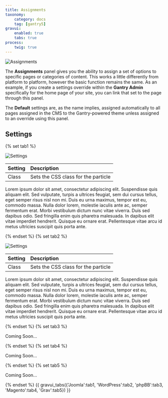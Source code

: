 ```yaml
---
title: Assignments
taxonomy:
    category: docs
    tag: [gantry5]
gravui:
    enabled: true
    tabs: true
process:
    twig: true
---
```


![Assignments](assignments.jpeg)

The **Assignments** panel gives you the ability to assign a set of options to specific pages or categories of content. This works a little differently from platform to platform, however the basic function remains the same. As an example, if you create a settings override within the **Gantry Admin** specifically for the home page of your site, you can link that set to the page through this panel.

The **Default** settings are, as the name implies, assigned automatically to all pages assigned in the CMS to the Gantry-powered theme unless assigned to an override using this panel.

Settings
-----

{% set tab1 %}

![Settings](assignments_j.png)

| Setting |             Description             |
| :------ | :---------------------------------- |
| Class   | Sets the CSS class for the particle |

Lorem ipsum dolor sit amet, consectetur adipiscing elit. Suspendisse quis aliquam elit. Sed vulputate, turpis a ultrices feugiat, sem dui cursus tellus, eget semper risus nisl non mi. Duis eu urna maximus, tempor est eu, commodo massa. Nulla dolor lorem, molestie iaculis ante ac, semper fermentum erat. Morbi vestibulum dictum nunc vitae viverra. Duis sed dapibus odio. Sed fringilla enim quis pharetra malesuada. In dapibus elit vitae imperdiet hendrerit. Quisque eu ornare erat. Pellentesque vitae arcu id metus ultricies suscipit quis porta ante.

{% endset %}
{% set tab2 %}

![Settings](assignments_wp.png)

| Setting |             Description             |
| :------ | :---------------------------------- |
| Class   | Sets the CSS class for the particle |

Lorem ipsum dolor sit amet, consectetur adipiscing elit. Suspendisse quis aliquam elit. Sed vulputate, turpis a ultrices feugiat, sem dui cursus tellus, eget semper risus nisl non mi. Duis eu urna maximus, tempor est eu, commodo massa. Nulla dolor lorem, molestie iaculis ante ac, semper fermentum erat. Morbi vestibulum dictum nunc vitae viverra. Duis sed dapibus odio. Sed fringilla enim quis pharetra malesuada. In dapibus elit vitae imperdiet hendrerit. Quisque eu ornare erat. Pellentesque vitae arcu id metus ultricies suscipit quis porta ante.

{% endset %}
{% set tab3 %}

Coming Soon...

{% endset %}
{% set tab4 %}

Coming Soon...

{% endset %}
{% set tab5 %}

Coming Soon...

{% endset %}
{{ gravui_tabs({'Joomla':tab1, 'WordPress':tab2, 'phpBB':tab3, 'Magento':tab4, 'Grav':tab5}) }}
